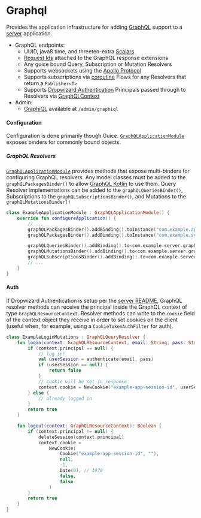 Graphql
======
Provides the application infrastructure for adding [GraphQL](https://graphql.org) support 
to a [server](https://github.com/trib3/leakycauldron/blob/HEAD/server) application.
* GraphQL endpoints:
  * UUID, java8 time, and threeten-extra [Scalars](https://github.com/trib3/leakycauldron/blob/HEAD/graphql/src/main/kotlin/com/trib3/graphql/execution/LeakyCauldronHooks.kt)
  * [Request Ids](https://github.com/trib3/leakycauldron/blob/HEAD/graphql/src/main/kotlin/com/trib3/graphql/execution/RequestIdInstrumentation.kt) 
    attached to the GraphQL response extensions
  * Any guice bound Query, Subscription or Mutation Resolvers
  * Supports websockets using the [Apollo Protocol](https://github.com/apollographql/subscriptions-transport-ws/blob/HEAD/PROTOCOL.md)
  * Supports subscriptions via [coroutine](https://github.com/kotlin/kotlinx.coroutines/) Flows 
    for any Resolvers that return a `Publisher<T>`
  * Supports [Dropwizard Authentication](https://www.dropwizard.io/en/latest/manual/auth.html) Principals
    passed through to Resolvers via [GraphQLContext](https://github.com/ExpediaGroup/graphql-kotlin/blob/HEAD/graphql-kotlin-schema-generator/src/main/kotlin/com/expediagroup/graphql/execution/GraphQLContext.kt)
* Admin:
  * [GraphiQL](https://github.com/graphql/graphiql) available at `/admin/graphiql`

#### Configuration
Configuration is done primarily though Guice.  [`GraphQLApplicationModule`](https://github.com/trib3/leakycauldron/blob/HEAD/graphql/src/main/kotlin/com/trib3/graphql/modules/GraphQLApplicationModule.kt)
exposes binders for commonly bound objects.  

##### GraphQL Resolvers
[`GraphQLApplicationModule`](https://github.com/trib3/leakycauldron/blob/HEAD/graphql/src/main/kotlin/com/trib3/graphql/modules/GraphQLApplicationModule.kt)
provides methods that expose multi-binders for configuring GraphQL resolvers.  Any model
classes must be added to the `graphQLPackagesBinder()` to allow [GraphQL Kotlin](https://github.com/ExpediaDotCom/graphql-kotlin/)
to use them.  Query Resolver implementations can be added to the `graphQLQueriesBinder()`, 
Subscriptions to the `graphQLSubscriptionsBinder()`, and Mutations to the `graphQLMutationsBinder()` 

```kotlin
class ExampleApplicationModule : GraphQLApplicationModule() {
    override fun configureApplication() {
        // ...
        graphQLPackagesBinder().addBinding().toInstance("com.example.api")
        graphQLPackagesBinder().addBinding().toInstance("com.example.server.graphql")

        graphQLQueriesBinder().addBinding().to<com.example.server.graphql.Query>()
        graphQLMutationsBinder().addBinding().to<com.example.server.graphql.Mutation>()
        graphQLSubscriptionsBinder().addBinding().to<com.example.server.graphql.Subscription>()
        // ...
    }
}
```

#### Auth
If Dropwizard Authentication is setup per the [server README](https://github.com/trib3/leakycauldron/blob/HEAD/server/README.md#auth),
GraphQL resolver methods can receive the principal inside the GraphQL context of type
`GraphQLResourceContext`.  Resolver methods can write to the `cookie` field of the context 
object they receive in order to set cookies on the client (useful when, for example, using
a `CookieTokenAuthFilter` for auth).

```kotlin
class ExampleLoginMutations : GraphQLQueryResolver {
    fun login(context: GraphQLResourceContext, email: String, pass: String): Boolean {
        if (context.principal == null) {
            // log in!
            val userSession = authenticate(email, pass)
            if (userSession == null) {
                return false
            }
            // cookie will be set in response
            context.cookie = NewCookie("example-app-session-id", userSession.id)
        } else {
            // already logged in
        }
        return true
    }

    fun logout(context: GraphQLResourceContext): Boolean {
        if (context.principal != null) {
            deleteSession(context.principal)
            context.cookie =
                NewCookie(
                    Cookie("example-app-session-id", ""),
                    null,
                    -1,
                    Date(0), // 1970
                    false,
                    false
                )
        }
        return true
    }
}
```
